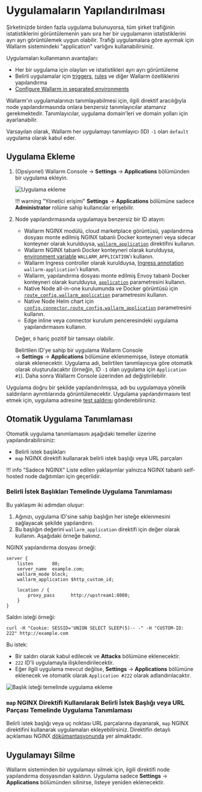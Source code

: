 # Uygulamaların Yapılandırılması

Şirketinizde birden fazla uygulama bulunuyorsa, tüm şirket trafiğinin istatistiklerini görüntülemenin yanı sıra her bir uygulamanın istatistiklerini ayrı ayrı görüntülemek uygun olabilir. Trafiği uygulamalara göre ayırmak için Wallarm sistemindeki "application" varlığını kullanabilirsiniz.

Uygulamaları kullanmanın avantajları:

* Her bir uygulama için olayları ve istatistikleri ayrı ayrı görüntüleme
* Belirli uygulamalar için [triggers](../triggers/triggers.md), [rules](../rules/rules.md) ve diğer Wallarm özelliklerini yapılandırma
* [Configure Wallarm in separated environments](../../admin-en/configuration-guides/wallarm-in-separated-environments/how-wallarm-in-separated-environments-works.md)

Wallarm'ın uygulamalarınızı tanımlayabilmesi için, ilgili direktif aracılığıyla node yapılandırmasında onlara benzersiz tanımlayıcılar atamanız gerekmektedir. Tanımlayıcılar, uygulama domain’leri ve domain yolları için ayarlanabilir.

Varsayılan olarak, Wallarm her uygulamayı tanımlayıcı (ID) `-1` olan `default` uygulama olarak kabul eder.

## Uygulama Ekleme

1. (Opsiyonel) Wallarm Console → **Settings** → **Applications** bölümünden bir uygulama ekleyin.

    ![Uygulama ekleme](../../images/user-guides/settings/configure-app.png)

    !!! warning "Yönetici erişimi"
        **Settings** → **Applications** bölümüne sadece **Administrator** rolüne sahip kullanıcılar erişebilir.
2. Node yapılandırmasında uygulamaya benzersiz bir ID atayın:

    * Wallarm NGINX modülü, cloud marketplace görüntüsü, yapılandırma dosyası monte edilmiş NGINX tabanlı Docker konteyneri veya sidecar konteyner olarak kurulduysa, [`wallarm_application`](../../admin-en/configure-parameters-en.md#wallarm_application) direktifini kullanın.
    * Wallarm NGINX tabanlı Docker konteyneri olarak kurulduysa, [environment variable](../../admin-en/installation-docker-en.md#run-the-container-passing-the-environment-variables) `WALLARM_APPLICATION`'ı kullanın.
    * Wallarm Ingress controller olarak kurulduysa, [Ingress annotation](../../admin-en/configure-kubernetes-en.md#ingress-annotations) `wallarm-application`'ı kullanın.
    * Wallarm, yapılandırma dosyası monte edilmiş Envoy tabanlı Docker konteyneri olarak kurulduysa, [`application`](../../admin-en/configuration-guides/envoy/fine-tuning.md#basic-settings) parametresini kullanın.
    * Native Node all-in-one kurulumunda ve Docker görüntüsü için [`route_config.wallarm_application`](../../installation/native-node/all-in-one-conf.md#route_configwallarm_application) parametresini kullanın.
    * Native Node Helm chart için [`config.connector.route_config.wallarm_application`](../../installation/native-node/helm-chart-conf.md#configconnectorroute_configwallarm_application) parametresini kullanın.
    * Edge inline veya connector kurulum penceresindeki uygulama yapılandırmasını kullanın.

    Değer, `0` hariç pozitif bir tamsayı olabilir.

    Belirtilen ID'ye sahip bir uygulama Wallarm Console → **Settings** → **Applications** bölümüne eklenmemişse, listeye otomatik olarak eklenecektir. Uygulama adı, belirtilen tanımlayıcıya göre otomatik olarak oluşturulacaktır (örneğin, ID `-1` olan uygulama için `Application #1`). Daha sonra Wallarm Console üzerinden ad değiştirilebilir.

Uygulama doğru bir şekilde yapılandırılmışsa, adı bu uygulamaya yönelik saldırıların ayrıntılarında görüntülenecektir. Uygulama yapılandırmasını test etmek için, uygulama adresine [test saldırısı](../../admin-en/installation-check-operation-en.md#2-run-a-test-attack) gönderebilirsiniz.

## Otomatik Uygulama Tanımlaması

Otomatik uygulama tanımlamasını aşağıdaki temeller üzerine yapılandırabilirsiniz:

* Belirli istek başlıkları
* `map` NGINX direktifi kullanarak belirli istek başlığı veya URL parçaları

!!! info "Sadece NGINX"
    Liste edilen yaklaşımlar yalnızca NGINX tabanlı self-hosted node dağıtımları için geçerlidir.

### Belirli İstek Başlıkları Temelinde Uygulama Tanımlaması

Bu yaklaşım iki adımdan oluşur:

1. Ağınızı, uygulama ID'sine sahip başlığın her isteğe eklenmesini sağlayacak şekilde yapılandırın.
2. Bu başlığın değerini `wallarm_application` direktifi için değer olarak kullanın. Aşağıdaki örneğe bakınız.

NGINX yapılandırma dosyası örneği:

```
server {
    listen       80;
    server_name  example.com;
    wallarm_mode block;
    wallarm_application $http_custom_id;
    
    location / {
        proxy_pass      http://upstream1:8080;
    }
}    
```

Saldırı isteği örneği:

```
curl -H "Cookie: SESSID='UNION SELECT SLEEP(5)-- -" -H "CUSTOM-ID: 222" http://example.com
```

Bu istek:

* Bir saldırı olarak kabul edilecek ve **Attacks** bölümüne eklenecektir.
* `222` ID'li uygulamayla ilişkilendirilecektir.
* Eğer ilgili uygulama mevcut değilse, **Settings** → **Applications** bölümüne eklenecek ve otomatik olarak `Application #222` olarak adlandırılacaktır.

![Başlık isteği temelinde uygulama ekleme](../../images/user-guides/settings/configure-app-auto-header.png)

### `map` NGINX Direktifi Kullanılarak Belirli İstek Başlığı veya URL Parçası Temelinde Uygulama Tanımlaması

Belirli istek başlığı veya uç noktası URL parçalarına dayanarak, `map` NGINX direktifini kullanarak uygulamaları ekleyebilirsiniz. Direktifin detaylı açıklaması NGINX [dökümantasyonunda](https://nginx.org/en/docs/http/ngx_http_map_module.html#map) yer almaktadır.

## Uygulamayı Silme

Wallarm sisteminden bir uygulamayı silmek için, ilgili direktifi node yapılandırma dosyasından kaldırın. Uygulama sadece **Settings** → **Applications** bölümünden silinirse, listeye yeniden eklenecektir.